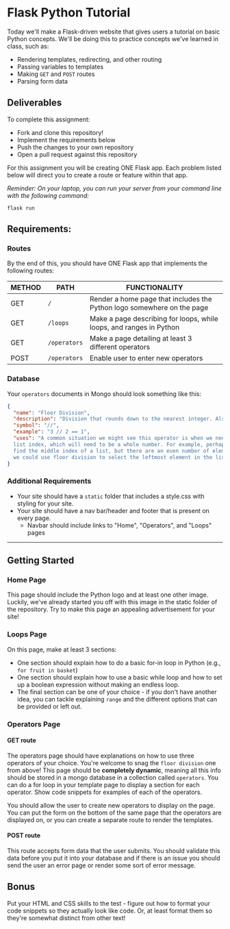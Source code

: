 # Flask Python Tutorial

Today we'll make a Flask-driven website that gives users a tutorial on basic Python concepts. We'll be doing this to practice concepts we've learned in class, such as: 

* Rendering templates, redirecting, and other routing
* Passing variables to templates
* Making `GET` and `POST` routes
* Parsing form data

## Deliverables

To complete this assignment:

* Fork and clone this repository!
* Implement the requirements below
* Push the changes to your own repository
* Open a pull request against this repository

For this assignment you will be creating ONE Flask app. Each problem listed below will direct you to create a route or feature within that app.

*Reminder: On your laptop, you can run your server from your command line with the following command:*

```
flask run
```

## Requirements:

### Routes

By the end of this, you should have ONE Flask app that implements the following routes:

| METHOD | PATH | FUNCTIONALITY |
| ------ | ------------- | ---------------------------------------------------------- |
| GET | `/` | Render a home page that includes the Python logo somewhere on the page |
| GET | `/loops` | Make a page describing for loops, while loops, and ranges in Python |
| GET | `/operators` | Make a page detailing at least 3 different operators |
| POST | `/operators` | Enable user to enter new operators |


### Database

Your `operators` documents in Mongo should look something like this: 

```json
{
  "name": "Floor Division",
  "description": "Division that rounds down to the nearest integer. Also known as integer division.",
  "symbol": "//",
  "example": "3 // 2 == 1",
  "uses": "A common situation we might see this operator is when we need to calcuate a 
  list index, which will need to be a whole number. For example, perhaps we are trying to 
  find the middle index of a list, but there are an even number of elements. In this case, 
  we could use floor division to select the leftmost element in the list by default."
}
```

### Additional Requirements

* Your site should have a `static` folder that includes a style.css with styling for your site. 
* Your site should have a nav bar/header and footer that is present on every page.
  * Navbar should include links to "Home", "Operators", and "Loops" pages


------------

## Getting Started

### Home Page

This page should include the Python logo and at least one other image. Luckily, we've already started you off with this image in the static folder of the repository. Try to make this page an appealing advertisement for your site!

### Loops Page

On this page, make at least 3 sections: 

* One section should explain how to do a basic for-in loop in Python (e.g., `for fruit in basket`)
* One section should explain how to use a basic while loop and how to set up a boolean expression without making an endless loop.
* The final section can be one of your choice - if you don't have another idea, you can tackle explaining `range` and the different options that can be provided or left out.

### Operators Page

#### GET route

The operators page should have explanations on how to use three operators of your choice. You're welcome to snag the `floor division` one from above! This page should be **completely dynamic**, meaning all this info should be stored in a mongo database in a collection called `operators`. You can do a for loop in your template page to display a section for each operator. Show code snippets for examples of each of the operators.

You should allow the user to create new operators to display on the page. You can put the form on the bottom of the same page that the operators are displayed on, or you can create a separate route to render the templates.

#### POST route

This route accepts form data that the user submits. You should validate this data before you put it into your database and if there is an issue you should send the user an error page or render some sort of error message.

## Bonus

Put your HTML and CSS skills to the test - figure out how to format your code snippets so they actually look like code. Or, at least format them so they're somewhat distinct from other text! 
